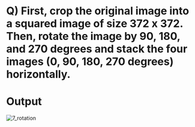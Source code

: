 # Q) First, crop the original image into a squared image of size 372 x 372. Then, rotate the image by 90, 180, and 270 degrees and stack the four images (0, 90, 180, 270 degrees) horizontally.

# Output
![7_rotation](https://github.com/nisarg15/Basic_Computer_Vision/assets/89348092/a6f43047-5ed6-4927-b92a-4a048d1e4ad4)

